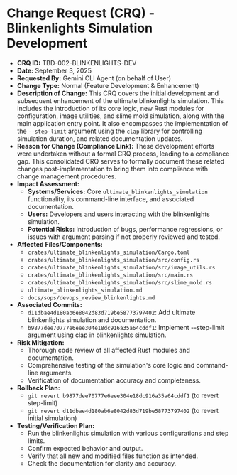 # Change Request (CRQ) - Blinkenlights Simulation Development

*   **CRQ ID:** TBD-002-BLINKENLIGHTS-DEV
*   **Date:** September 3, 2025
*   **Requested By:** Gemini CLI Agent (on behalf of User)
*   **Change Type:** Normal (Feature Development & Enhancement)
*   **Description of Change:**
    This CRQ covers the initial development and subsequent enhancement of the ultimate blinkenlights simulation. This includes the introduction of its core logic, new Rust modules for configuration, image utilities, and slime mold simulation, along with the main application entry point. It also encompasses the implementation of the `--step-limit` argument using the `clap` library for controlling simulation duration, and related documentation updates.
*   **Reason for Change (Compliance Link):**
    These development efforts were undertaken without a formal CRQ process, leading to a compliance gap. This consolidated CRQ serves to formally document these related changes post-implementation to bring them into compliance with change management procedures.
*   **Impact Assessment:**
    *   **Systems/Services:** Core `ultimate_blinkenlights_simulation` functionality, its command-line interface, and associated documentation.
    *   **Users:** Developers and users interacting with the blinkenlights simulation.
    *   **Potential Risks:** Introduction of bugs, performance regressions, or issues with argument parsing if not properly reviewed and tested.
*   **Affected Files/Components:**
    *   `crates/ultimate_blinkenlights_simulation/Cargo.toml`
    *   `crates/ultimate_blinkenlights_simulation/src/config.rs`
    *   `crates/ultimate_blinkenlights_simulation/src/image_utils.rs`
    *   `crates/ultimate_blinkenlights_simulation/src/main.rs`
    *   `crates/ultimate_blinkenlights_simulation/src/slime_mold.rs`
    *   `ultimate_blinkenlights_simulation.md`
    *   `docs/sops/devops_review_blinkenlights.md`
*   **Associated Commits:**
    *   `d11dbae4d180ab6e8042d83d719be58773797402`: Add ultimate blinkenlights simulation and documentation.
    *   `b9877dee70777e6eee304e18dc916a35a64cddf1`: Implement --step-limit argument using clap in blinkenlights simulation.
*   **Risk Mitigation:**
    *   Thorough code review of all affected Rust modules and documentation.
    *   Comprehensive testing of the simulation's core logic and command-line arguments.
    *   Verification of documentation accuracy and completeness.
*   **Rollback Plan:**
    *   `git revert b9877dee70777e6eee304e18dc916a35a64cddf1` (to revert step-limit)
    *   `git revert d11dbae4d180ab6e8042d83d719be58773797402` (to revert initial simulation)
*   **Testing/Verification Plan:**
    *   Run the blinkenlights simulation with various configurations and step limits.
    *   Confirm expected behavior and output.
    *   Verify that all new and modified files function as intended.
    *   Check the documentation for clarity and accuracy.
